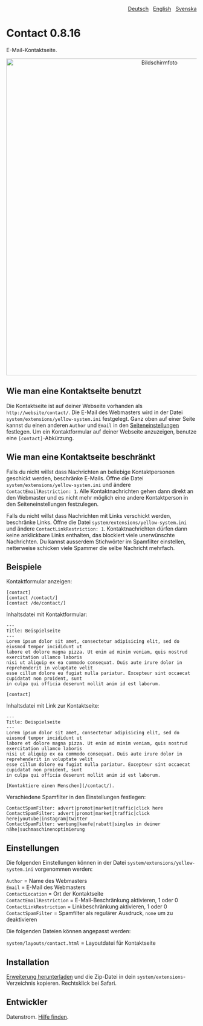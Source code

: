 <p align="right"><a href="README-de.md">Deutsch</a> &nbsp; <a href="README.md">English</a> &nbsp; <a href="README-sv.md">Svenska</a></p>

# Contact 0.8.16

E-Mail-Kontaktseite.

<p align="center"><img src="contact-screenshot.png?raw=true" width="795" height="836" alt="Bildschirmfoto"></p>

## Wie man eine Kontaktseite benutzt

Die Kontaktseite ist auf deiner Webseite vorhanden als `http://website/contact/`. Die E-Mail des Webmasters wird in der Datei `system/extensions/yellow-system.ini` festgelegt. Ganz oben auf einer Seite kannst du einen anderen `Author` und `Email` in den [Seiteneinstellungen](https://github.com/datenstrom/yellow-extensions/tree/master/source/core/README-de.md#einstellungen-seite) festlegen. Um ein Kontaktformular auf deiner Webseite anzuzeigen, benutze eine `[contact]`-Abkürzung.

## Wie man eine Kontaktseite beschränkt

Falls du nicht willst dass Nachrichten an beliebige Kontaktpersonen geschickt werden, beschränke E-Mails. Öffne die Datei `system/extensions/yellow-system.ini` und ändere `ContactEmailRestriction: 1`. Alle Kontaktnachrichten gehen dann direkt an den Webmaster und es nicht mehr möglich eine andere Kontaktperson in den Seiteneinstellungen festzulegen.

Falls du nicht willst dass Nachrichten mit Links verschickt werden, beschränke Links. Öffne die Datei `system/extensions/yellow-system.ini` und ändere `ContactLinkRestriction: 1`. Kontaktnachrichten dürfen dann keine anklickbare Links enthalten, das blockiert viele unerwünschte Nachrichten. Du kannst ausserdem Stichwörter im Spamfilter einstellen, netterweise schicken viele Spammer die selbe Nachricht mehrfach.

## Beispiele

Kontaktformular anzeigen:

    [contact]
    [contact /contact/]
    [contact /de/contact/]

Inhaltsdatei mit Kontaktformular:

    ---
    Title: Beispielseite
    ---
    Lorem ipsum dolor sit amet, consectetur adipisicing elit, sed do eiusmod tempor incididunt ut 
    labore et dolore magna pizza. Ut enim ad minim veniam, quis nostrud exercitation ullamco laboris 
    nisi ut aliquip ex ea commodo consequat. Duis aute irure dolor in reprehenderit in voluptate velit 
    esse cillum dolore eu fugiat nulla pariatur. Excepteur sint occaecat cupidatat non proident, sunt 
    in culpa qui officia deserunt mollit anim id est laborum.

    [contact]

Inhaltsdatei mit Link zur Kontaktseite:

    ---
    Title: Beispielseite
    ---    
    Lorem ipsum dolor sit amet, consectetur adipisicing elit, sed do eiusmod tempor incididunt ut 
    labore et dolore magna pizza. Ut enim ad minim veniam, quis nostrud exercitation ullamco laboris 
    nisi ut aliquip ex ea commodo consequat. Duis aute irure dolor in reprehenderit in voluptate velit 
    esse cillum dolore eu fugiat nulla pariatur. Excepteur sint occaecat cupidatat non proident, sunt 
    in culpa qui officia deserunt mollit anim id est laborum.
    
    [Kontaktiere einen Menschen](/contact/).

Verschiedene Spamfilter in den Einstellungen festlegen:

    ContactSpamFilter: advert|promot|market|traffic|click here
    ContactSpamFilter: advert|promot|market|traffic|click here|youtube|instagram|twitter
    ContactSpamFilter: werbung|kaufe|rabatt|singles in deiner nähe|suchmaschinenoptimierung

## Einstellungen

Die folgenden Einstellungen können in der Datei `system/extensions/yellow-system.ini` vorgenommen werden:

`Author` = Name des Webmasters  
`Email` = E-Mail des Webmasters  
`ContactLocation` = Ort der Kontaktseite  
`ContactEmailRestriction` = E-Mail-Beschränkung aktivieren, 1 oder 0  
`ContactLinkRestriction` = Linkbeschränkung aktivieren, 1 oder 0  
`ContactSpamFilter` = Spamfilter als regulärer Ausdruck, `none` um zu deaktivieren  

Die folgenden Dateien können angepasst werden:

`system/layouts/contact.html` = Layoutdatei für Kontaktseite  

## Installation

[Erweiterung herunterladen](https://github.com/datenstrom/yellow-extensions/raw/master/zip/contact.zip) und die Zip-Datei in dein `system/extensions`-Verzeichnis kopieren. Rechtsklick bei Safari.

## Entwickler

Datenstrom. [Hilfe finden](https://datenstrom.se/de/yellow/help/).
